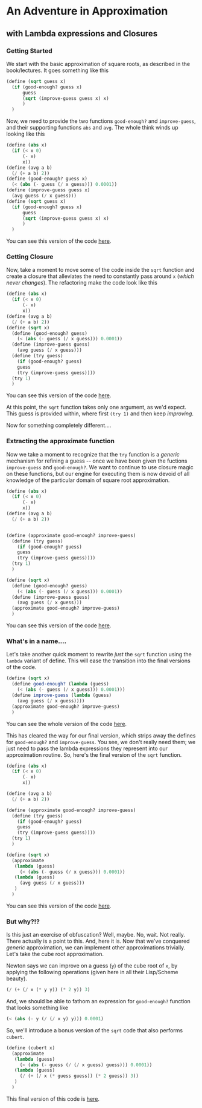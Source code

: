 # An Adventure in Approximation
## with Lambda expressions and Closures

### Getting Started

We start with the basic approximation of square roots, as described in the book/lectures. It goes something like this

```scheme
(define (sqrt guess x)
  (if (good-enough? guess x)
      guess
      (sqrt (improve-guess guess x) x)
      )
  )
```

Now, we need to provide the two functions `good-enough?` and `improve-guess`, and their supporting functions `abs` and `avg`. The whole think winds up looking like this

```scheme
(define (abs x)
  (if (< x 0)
      (- x)
      x))
(define (avg a b)
  (/ (+ a b) 2))
(define (good-enough? guess x)
  (< (abs (- guess (/ x guess))) 0.0001))
(define (improve-guess guess x)
  (avg guess (/ x guess)))
(define (sqrt guess x)
  (if (good-enough? guess x)
      guess
      (sqrt (improve-guess guess x) x)
      )
  )
```

You can see this version of the code [here](version1.scm).

### Getting Closure

Now, take a moment to move some of the code inside the `sqrt` function and create a closure that alleviates the need to constantly pass around `x` (*which never changes*). The refactoring make the code look like this

```scheme
(define (abs x)
  (if (< x 0)
      (- x)
      x))
(define (avg a b)
  (/ (+ a b) 2))
(define (sqrt x)
  (define (good-enough? guess)
    (< (abs (- guess (/ x guess))) 0.0001))
  (define (improve-guess guess)
    (avg guess (/ x guess)))
  (define (try guess)
    (if (good-enough? guess)
	guess
	(try (improve-guess guess))))
  (try 1)
  )
```

You can see this version of the code [here](version2.scm).

At this point, the `sqrt` function takes only one argument, as we'd expect. This guess is provided within, where first `(try 1)` and then keep *improving*.

Now for something completely different....

### Extracting the approximate function

Now we take a moment to recognize that the `try` function is a *generic* mechanism for refining a guess -- once we have been given the fuctions `improve-guess` and `good-enough?`. We want to continue to use closure magic on these functions, but our engine for executing them is now devoid of all knowledge of the particular domain of square root approximation.

```scheme
(define (abs x)
  (if (< x 0)
      (- x)
      x))
(define (avg a b)
  (/ (+ a b) 2))


(define (approximate good-enough? improve-guess)
  (define (try guess)
    (if (good-enough? guess)
	guess
	(try (improve-guess guess))))
  (try 1)
  )

(define (sqrt x)
  (define (good-enough? guess)
    (< (abs (- guess (/ x guess))) 0.0001))
  (define (improve-guess guess)
    (avg guess (/ x guess)))
  (approximate good-enough? improve-guess)
  )
```

You can see this version of the code [here](version3.scm).

### What's in a name....

Let's take another quick moment to rewrite *just* the `sqrt` function using the `lambda` variant of define. This will ease the transition into the final versions of the code.

```scheme
(define (sqrt x)
  (define good-enough? (lambda (guess)
    (< (abs (- guess (/ x guess))) 0.0001)))
  (define improve-guess (lambda (guess)
    (avg guess (/ x guess))))
  (approximate good-enough? improve-guess)
  )
```

You can see the whole version of the code [here](version4.scm).

This has cleared the way for our final version, which strips away the defines for `good-enough?` and `improve-guess`. You see, we don't really need them; we just need to pass the lambda expressions they represent into our approximation routine. So, here's the final version of the `sqrt` function.

```scheme
(define (abs x)
  (if (< x 0)
      (- x)
      x))

(define (avg a b)
  (/ (+ a b) 2))

(define (approximate good-enough? improve-guess)
  (define (try guess)
    (if (good-enough? guess)
	guess
	(try (improve-guess guess))))
  (try 1)
  )

(define (sqrt x)
  (approximate
   (lambda (guess)
     (< (abs (- guess (/ x guess))) 0.0001))
   (lambda (guess)
     (avg guess (/ x guess)))
   )
  )
```

You can see this version of the code [here](version5.scm).

### But why?!?

Is this just an exercise of obfuscation? Well, maybe. No, wait. Not really. There actually is a point to this. And, here it is. Now that we've conquered *generic* approximation, we can implement other approximations trivially. Let's take the cube root approximation.

Newton says we can improve on a guess (`y`) of the cube root of `x`, by applying the following operations (given here in all their Lisp/Scheme beauty).

```scheme
(/ (+ (/ x (* y y)) (* 2 y)) 3)
```

And, we should be able to fathom an expression for `good-enough?` function that looks something like

```scheme
(< (abs (- y (/ (/ x y) y))) 0.0001)
```

So, we'll introduce a bonus version of the `sqrt` code that also performs `cubert`.

```scheme
(define (cubert x)
  (approximate
   (lambda (guess)
     (< (abs (- guess (/ (/ x guess) guess))) 0.0001))
   (lambda (guess)
     (/ (+ (/ x (* guess guess)) (* 2 guess)) 3))
   )
  )
```

This final version of this code is [here](version6.scm).
